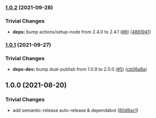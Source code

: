 ### [1.0.2](https://github.com/filecoin-shipyard/js-lotus-client-provider-nodejs/compare/v1.0.1...v1.0.2) (2021-09-28)


### Trivial Changes

* **deps:** bump actions/setup-node from 2.4.0 to 2.4.1 ([#6](https://github.com/filecoin-shipyard/js-lotus-client-provider-nodejs/issues/6)) ([4861941](https://github.com/filecoin-shipyard/js-lotus-client-provider-nodejs/commit/4861941eb19621385746455d6996c472fb1c9cd5))

### [1.0.1](https://github.com/filecoin-shipyard/js-lotus-client-provider-nodejs/compare/v1.0.0...v1.0.1) (2021-09-27)


### Trivial Changes

* **deps-dev:** bump dual-publish from 1.0.9 to 2.0.0 ([#5](https://github.com/filecoin-shipyard/js-lotus-client-provider-nodejs/issues/5)) ([cb06a8a](https://github.com/filecoin-shipyard/js-lotus-client-provider-nodejs/commit/cb06a8af536fa94e1c3bbb1c37a518bdce81bbcd))

## 1.0.0 (2021-08-20)


### Trivial Changes

* add semantic-release auto-release & dependabot ([80d9ac1](https://github.com/filecoin-shipyard/js-lotus-client-provider-nodejs/commit/80d9ac11905802c1c2891a8909ad4ec3df06481f))
